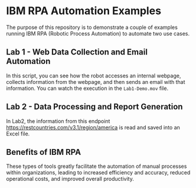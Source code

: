 # IBM RPA Automation Examples

The purpose of this repository is to demonstrate a couple of examples running IBM RPA (Robotic Process Automation) to automate two use cases.

## Lab 1 - Web Data Collection and Email Automation

In this script, you can see how the robot accesses an internal webpage, collects information from the webpage, and then sends an email with that information. You can watch the execution in the `Lab1-Demo.mov` file.

## Lab 2 - Data Processing and Report Generation

In Lab2, the information from this endpoint https://restcountries.com/v3.1/region/america is read and saved into an Excel file.

## Benefits of IBM RPA

These types of tools greatly facilitate the automation of manual processes within organizations, leading to increased efficiency and accuracy, reduced operational costs, and improved overall productivity.


